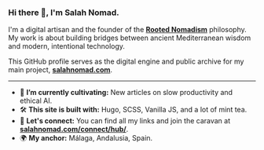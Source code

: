 ### Hi there 👋, I'm Salah Nomad.

I'm a digital artisan and the founder of the **[Rooted Nomadism](https://salahnomad.com/about/philosophy/)** philosophy. My work is about building bridges between ancient Mediterranean wisdom and modern, intentional technology.

This GitHub profile serves as the digital engine and public archive for my main project, **[salahnomad.com](https://salahnomad.com/)**.

---

- 🌱 **I’m currently cultivating:** New articles on slow productivity and ethical AI.
- 🛠️ **This site is built with:** Hugo, SCSS, Vanilla JS, and a lot of mint tea.
- 💬 **Let's connect:** You can find all my links and join the caravan at **[salahnomad.com/connect/hub/](https://salahnomad.com/connect/hub/)**.
- 🌍 **My anchor:** Málaga, Andalusia, Spain.
